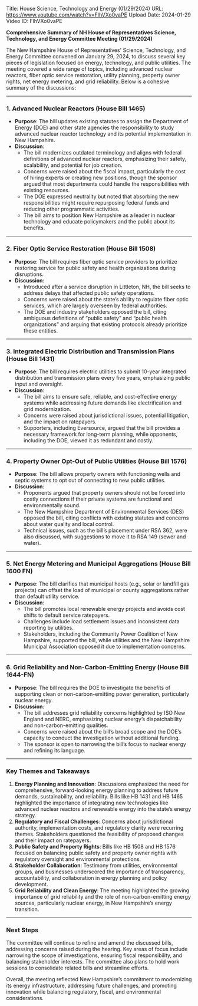 Title: House Science, Technology and Energy (01/29/2024)
URL: https://www.youtube.com/watch?v=FlhVXo0vaPE
Upload Date: 2024-01-29
Video ID: FlhVXo0vaPE

**Comprehensive Summary of NH House of Representatives Science, Technology, and Energy Committee Meeting (01/29/2024)**

The New Hampshire House of Representatives' Science, Technology, and Energy Committee convened on January 29, 2024, to discuss several key pieces of legislation focused on energy, technology, and public utilities. The meeting covered a wide range of topics, including advanced nuclear reactors, fiber optic service restoration, utility planning, property owner rights, net energy metering, and grid reliability. Below is a cohesive summary of the discussions:

---

### **1. Advanced Nuclear Reactors (House Bill 1465)**
- **Purpose**: The bill updates existing statutes to assign the Department of Energy (DOE) and other state agencies the responsibility to study advanced nuclear reactor technology and its potential implementation in New Hampshire.
- **Discussion**:
  - The bill modernizes outdated terminology and aligns with federal definitions of advanced nuclear reactors, emphasizing their safety, scalability, and potential for job creation.
  - Concerns were raised about the fiscal impact, particularly the cost of hiring experts or creating new positions, though the sponsor argued that most departments could handle the responsibilities with existing resources.
  - The DOE expressed neutrality but noted that absorbing the new responsibilities might require repurposing federal funds and reducing other programmatic activities.
  - The bill aims to position New Hampshire as a leader in nuclear technology and educate policymakers and the public about its benefits.

---

### **2. Fiber Optic Service Restoration (House Bill 1508)**
- **Purpose**: The bill requires fiber optic service providers to prioritize restoring service for public safety and health organizations during disruptions.
- **Discussion**:
  - Introduced after a service disruption in Littleton, NH, the bill seeks to address delays that affected public safety operations.
  - Concerns were raised about the state’s ability to regulate fiber optic services, which are largely overseen by federal authorities.
  - The DOE and industry stakeholders opposed the bill, citing ambiguous definitions of “public safety” and “public health organizations” and arguing that existing protocols already prioritize these entities.

---

### **3. Integrated Electric Distribution and Transmission Plans (House Bill 1431)**
- **Purpose**: The bill requires electric utilities to submit 10-year integrated distribution and transmission plans every five years, emphasizing public input and oversight.
- **Discussion**:
  - The bill aims to ensure safe, reliable, and cost-effective energy systems while addressing future demands like electrification and grid modernization.
  - Concerns were raised about jurisdictional issues, potential litigation, and the impact on ratepayers.
  - Supporters, including Eversource, argued that the bill provides a necessary framework for long-term planning, while opponents, including the DOE, viewed it as redundant and costly.

---

### **4. Property Owner Opt-Out of Public Utilities (House Bill 1576)**
- **Purpose**: The bill allows property owners with functioning wells and septic systems to opt out of connecting to new public utilities.
- **Discussion**:
  - Proponents argued that property owners should not be forced into costly connections if their private systems are functional and environmentally sound.
  - The New Hampshire Department of Environmental Services (DES) opposed the bill, citing conflicts with existing statutes and concerns about water quality and local control.
  - Technical issues, such as the bill’s placement under RSA 362, were also discussed, with suggestions to move it to RSA 149 (sewer and water).

---

### **5. Net Energy Metering and Municipal Aggregations (House Bill 1600 FN)**
- **Purpose**: The bill clarifies that municipal hosts (e.g., solar or landfill gas projects) can offset the load of municipal or county aggregations rather than default utility service.
- **Discussion**:
  - The bill promotes local renewable energy projects and avoids cost shifts to default service ratepayers.
  - Challenges include load settlement issues and inconsistent data reporting by utilities.
  - Stakeholders, including the Community Power Coalition of New Hampshire, supported the bill, while utilities and the New Hampshire Municipal Association opposed it due to implementation concerns.

---

### **6. Grid Reliability and Non-Carbon-Emitting Energy (House Bill 1644-FN)**
- **Purpose**: The bill requires the DOE to investigate the benefits of supporting clean or non-carbon-emitting power generation, particularly nuclear energy.
- **Discussion**:
  - The bill addresses grid reliability concerns highlighted by ISO New England and NERC, emphasizing nuclear energy’s dispatchability and non-carbon-emitting qualities.
  - Concerns were raised about the bill’s broad scope and the DOE’s capacity to conduct the investigation without additional funding.
  - The sponsor is open to narrowing the bill’s focus to nuclear energy and refining its language.

---

### **Key Themes and Takeaways**
1. **Energy Planning and Innovation**: Discussions emphasized the need for comprehensive, forward-looking energy planning to address future demands, sustainability, and reliability. Bills like HB 1431 and HB 1465 highlighted the importance of integrating new technologies like advanced nuclear reactors and renewable energy into the state’s energy strategy.
2. **Regulatory and Fiscal Challenges**: Concerns about jurisdictional authority, implementation costs, and regulatory clarity were recurring themes. Stakeholders questioned the feasibility of proposed changes and their impact on ratepayers.
3. **Public Safety and Property Rights**: Bills like HB 1508 and HB 1576 focused on balancing public safety and property owner rights with regulatory oversight and environmental protections.
4. **Stakeholder Collaboration**: Testimony from utilities, environmental groups, and businesses underscored the importance of transparency, accountability, and collaboration in energy planning and policy development.
5. **Grid Reliability and Clean Energy**: The meeting highlighted the growing importance of grid reliability and the role of non-carbon-emitting energy sources, particularly nuclear energy, in New Hampshire’s energy transition.

---

### **Next Steps**
The committee will continue to refine and amend the discussed bills, addressing concerns raised during the hearing. Key areas of focus include narrowing the scope of investigations, ensuring fiscal responsibility, and balancing stakeholder interests. The committee also plans to hold work sessions to consolidate related bills and streamline efforts.

Overall, the meeting reflected New Hampshire’s commitment to modernizing its energy infrastructure, addressing future challenges, and promoting innovation while balancing regulatory, fiscal, and environmental considerations.